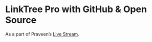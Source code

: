 # LinkTree Pro with GitHub & Open Source

As a part of Praveen’s [Live Stream](https://rb.gy/y0jbnz).
